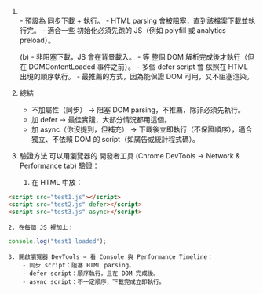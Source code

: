 1. <script> 應該放在哪裡？
HTML 中 <script> 標籤可以放在三個常見位置：
	1. <head> 中（未加 defer/async）
		- 瀏覽器在讀取 HTML 時會 中斷解析，去下載並執行 JS，然後才繼續解析後續 DOM。
		- 缺點：頁面渲染會被阻塞（阻塞渲染）。
		- 用途：極少數情況需要 在頁面渲染前就執行 JS，例如 polyfill 或必須先載入的設定。
	2. <head> 中 + defer
		- 瀏覽器會在 背景下載 JS，但等到 DOM 完全解析後 才依序執行。
		- 不會阻塞 HTML 解析。
		- 最佳實踐之一（適合大部分情境）。
	3. 放在 <body> 結尾（</body> 前）
		- 常見的早期做法，因為這樣可以讓 HTML 先載入，最後才執行 JS，避免阻塞頁面。
		- 與 <script defer> 的效果類似，但 defer 更語意化，且能保持 <head> 結構清晰。
	✅ 最佳實踐
	現代網頁開發中，建議 將 <script src="..."> 放在 <head>，並加上 defer。
	原因：
	- 保持結構清楚（所有資源宣告集中在 <head>）。
	- 不阻塞 HTML parsing。
	- 執行時機統一（DOM 解析完成後執行）。

2. src 與 defer 的差異
（注意：正確屬性是 src，你寫成了 scr，應該修正成 src）
	(a) <script src="index.js"></script>	
		- 預設為 同步下載 + 執行。
		- HTML parsing 會被阻塞，直到該檔案下載並執行完。
		- 適合一些 初始化必須先跑的 JS（例如 polyfill 或 analytics preload）。

	(b) <script src="index.js" defer></script>
		- 非阻塞下載，JS 會在背景載入。
		- 等 整個 DOM 解析完成後才執行（但在 DOMContentLoaded 事件之前）。
		- 多個 defer script 會 依照在 HTML 出現的順序執行。
		- 最推薦的方式，因為能保證 DOM 可用，又不阻塞渲染。

3. 總結
	- 不加屬性（同步） → 阻塞 DOM parsing，不推薦，除非必須先執行。
	- 加 defer → 最佳實踐，大部分情況都用這個。
	- 加 async（你沒提到，但補充） → 下載後立即執行（不保證順序），適合獨立、不依賴 DOM 的 script（如廣告或統計程式碼）。

4. 驗證方法
可以用瀏覽器的 開發者工具 (Chrome DevTools → Network & Performance tab) 驗證：
	1. 在 HTML 中放：
```html
<script src="test1.js"></script>
<script src="test2.js" defer></script>
<script src="test3.js" async></script>
```

	2. 在每個 JS 裡加上：
```JavaScript
console.log("test1 loaded");
```

	3. 開啟瀏覽器 DevTools → 看 Console 與 Performance Timeline：
		- 同步 script：阻塞 HTML parsing。
		- defer script：順序執行，且在 DOM 完成後。
		- async script：不一定順序，下載完成立即執行。
